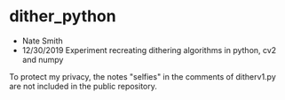 # dither_python
- Nate Smith
- 12/30/2019
Experiment recreating dithering algorithms in python, cv2 and numpy

To protect my privacy, the notes "selfies" in the comments of ditherv1.py are not included in the public repository.